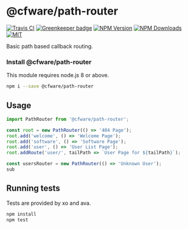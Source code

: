 # @cfware/path-router

[![Travis CI][travis-image]][travis-url]
[![Greenkeeper badge][gk-image]](https://greenkeeper.io/)
[![NPM Version][npm-image]][npm-url]
[![NPM Downloads][downloads-image]][downloads-url]
[![MIT][license-image]](LICENSE)

Basic path based callback routing.

### Install @cfware/path-router

This module requires node.js 8 or above.

```sh
npm i --save @cfware/path-router
```

## Usage

```js
import PathRouter from '@cfware/path-router';

const root = new PathRouter(() => '404 Page');
root.add('welcome', () => 'Welcome Page');
root.add('software', () => 'Software Page');
root.add('user', () => 'User List Page');
root.addRoute('user/', tailPath => `User Page for ${tailPath}`);

const usersRouter = new PathRouter(() => 'Unknown User');
sub
```

## Running tests

Tests are provided by xo and ava.

```sh
npm install
npm test
```

[npm-image]: https://img.shields.io/npm/v/@cfware/path-router.svg
[npm-url]: https://npmjs.org/package/@cfware/path-router
[travis-image]: https://travis-ci.org/cfware/path-router.svg?branch=master
[travis-url]: https://travis-ci.org/cfware/path-router
[gk-image]: https://badges.greenkeeper.io/cfware/path-router.svg
[downloads-image]: https://img.shields.io/npm/dm/@cfware/path-router.svg
[downloads-url]: https://npmjs.org/package/@cfware/path-router
[license-image]: https://img.shields.io/npm/l/@cfware/path-router.svg
